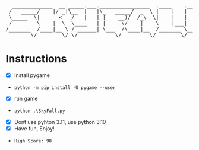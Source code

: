 <pre>  _____________  __._____.___.________________  .____    .____     
 /   _____/    |/ _|\__  |   |\_   _____/  _  \ |    |   |    |    
 \_____  \|      <   /   |   | |    __)/  /_\  \|    |   |    |    
 /        \    |  \  \____   | |     \/    |    \    |___|    |___ 
/_______  /____|__ \ / ______| \___  /\____|__  /_______ \_______ \
        \/        \/ \/            \/         \/        \/       \/</pre>

# Instructions
 - [X] install pygame
 - `python -m pip install -U pygame --user`
 - [X] run game 
 - `python .\SkyFall.py`
 - [X] Dont use pyhton 3.11, use python 3.10
 - [X] Have fun, Enjoy!
 - `High Score: 98`